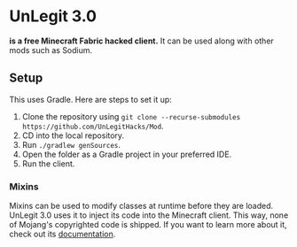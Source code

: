 # UnLegit 3.0
**is a free Minecraft Fabric hacked client.**
It can be used along with other mods such as Sodium.

## Setup
This uses Gradle. Here are steps to set it up:
1. Clone the repository using `git clone --recurse-submodules https://github.com/UnLegitHacks/Mod`.
2. CD into the local repository.
3. Run `./gradlew genSources`.
4. Open the folder as a Gradle project in your preferred IDE.
5. Run the client.
### Mixins
Mixins can be used to modify classes at runtime before they are loaded. UnLegit 3.0 uses it to inject its code into the
Minecraft client. This way, none of Mojang's copyrighted code is shipped. If you want to learn more about it, check out
its [documentation](https://docs.spongepowered.org/5.1.0/en/plugin/internals/mixins.html).
